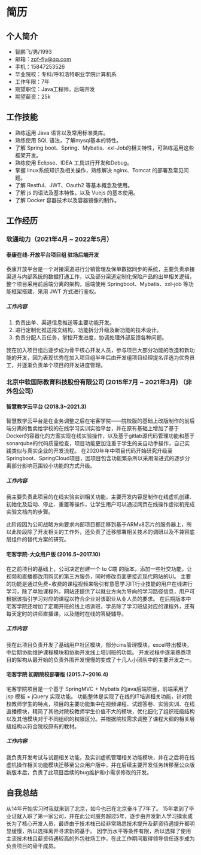# 简历

## 个人简介

* 智鹏飞/男/1993
* 邮箱：zpf-fly@qq.com
* 手机：15847253526
* 毕业院校：专科/呼和浩特职业学院计算机系
* 工作年限：7年
* 期望职位：Java工程师，后端开发
* 期望薪资：25k

## 工作技能

* 熟练运用 Java 语言以及常用标准类库。
* 熟练使用 SQL 语法，了解mysql基本的特性。
* 了解 Spring boot、Spring、Mybatis、xxl-Job的相关特性，可熟练运用这些框架开发。
* 熟练使用 Eclipse、IDEA 工具进行开发和Debug。
* 掌握 linux系统知识及相关操作，熟练解决 nginx、Tomcat 的部署及常见问题。
* 了解 Restful、JWT、Oauth2 等基本概念及使用。
* 了解 js 的语法及基本特性，以及 Vuejs 的基本使用。
* 了解 Docker 容器技术以及容器镜像的制作。

## 工作经历

### 软通动力（2021年4月 \~ 2022年5月）

#### 泰康在线-开放平台项目组 驻场后端开发

泰康开放平台是一个对接渠道进行分销管理及保单数据同步的系统，主要负责承接渠道与内部系统的数据打通工作，以及部分渠道定制化保险产品的出单相关逻辑，整个项目采用前后端分离的架构，后端使用 Springboot、Mybatis、xxl-job 等功能框架搭建，采用 JWT 方式进行鉴权。

##### 工作内容

1. 负责出单、渠道信息推送等主要功能开发。
2. 进行定制化推送报文结构，功能拆分升级及新功能的技术设计。
3. 负责分配人员任务，掌控开发进度，协调处理外部反馈各种问题。

我在加入项目组后逐步成为骨干核心开发人员，参与项目大部分功能的改造和新功能的开发，因为表现优秀在加入项目组半年后由开发组项目经理提名评选为优秀员工，并逐渐负责单个项目的开发进度管理。

### 北京中软国际教育科技股份有限公司 (2015年7月 \~ 2021年3月) （非外包公司）

#### 智慧教学云平台 (2018.3\~2021.3)

智慧教学云平台是在业务调整之后在宅客学院——院校版的基础上改版制作的前后端分离的售卖给学校的在线学习实训实验平台，并在原有基础上增加了基于Docker的容器化的方案实现在线实验操作，以及基于gitlab源代码管理功能和基于sonarqube的代码质量检查，项目功能更加注重于学生的亲自动手操作，自己实践类似与真实企业的开发流程。
在2020年年中项目代码开始研究升级至Springboot、SpringCloud项目，因项目包含功能繁杂所以采用渐进式的逐步分离部分影响范围较小功能的方式升级。

##### 工作内容

我主要负责此项目的在线实验实训相关功能，主要开发内容是制作在线虚机创建、初始化及启动、停止、重置等操作，让学生用户可以通过网页在线操作虚拟机完成实验文档内的步骤。

此阶段因为公司战略方向要求内部项目都迁移到基于ARMv8芯片的服务器上，所以此阶段除了开发相关的工作外，还负责了迁移部署相关技术的调研以及不兼容底层组件的替代方案的研究。

#### 宅客学院-大众用户版 (2016.5\~2017.10)

在之前项目的基础上，公司决定创建一个 to C端 的版本，添加一些社交功能，让视频和直播都改用购买的第三方服务，同时修改页面更接近现代网站的UI。
主要的功能是通过免费+收费的课程视频来吸引有意愿学习IT行业技能的用户在线进行学习，除了单独课程外，网站还提供了以就业方向为导向的学习路径信息，用户可根据该指引学习对应的课程以符合企业对该职业从业人员的要求。
在后期版本中宅客学院还增加了定期开班的线上培训班，学员除了学习班级对应的课程外，还有每天定时的讲师直播课，以及随时在线的答疑辅导。

##### 工作内容

我在此项目负责开发了基础用户社区模块，部分cms管理模块，excel导出模块，中后期协助维护课程模块和协助开发线上培训班的功能。
开发过程中逐渐熟悉项目的架构从最开始的负责外围开发慢慢的变成了十几人小团队中的主要开发之一。

#### 宅客学院 初期院校部署版 (2015.7\~2016.4)

宅客学院项目是一个基于 SpringMVC + Mybatis 的java后端项目，前端采用了jsp 模板 + jQuery 实现功能。
功能整体是实现了在线的IT培训相关功能，针对院校教师学生的特点，项目的主要功能集中在视频课程、试题答卷、实验实训、在线直播模块，精简了其他对院校教师学生价值不大的模块，优化细化了组织班级结构以及其他模块对于不同组织的权限区分。并根据院校需求调整了课程大纲的相关层级结构以符合院校原有的教材。

##### 工作内容

我负责开发考试与试题相关功能，及实训虚机管理相关功能模块，并在之后将在线虚机操作相关功能模块迁移至公众用户版中，并在后续主要开发任务转移至公众版新版本后，负责了此项目后续的bug维护和小需求修改的开发。

## 自我总结

从14年开始实习时我就来到了北京，如今也已在北京奋斗了7年了。
15年拿到了毕业证就入职了第一家公司，并在此公司服务超过5年，逐步由开发新人学习摸索成长为了核心开发人员，最终由于技术栈已经非常熟悉技术提升及薪资待遇提升都明显缓慢，所以选择离开寻求新的基于。
因学历水平等条件有限，所以选择了使用主流技术栈且薪资待遇较高的外包驻场工作，在此工作期间取得领导信任逐步成为负责项目的骨干成员。
